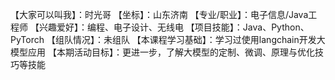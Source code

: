 【大家可以叫我】：时光哥
【坐标】：山东济南
【专业/职业】：电子信息/Java工程师
【兴趣爱好】：编程、电子设计、无线电
【项目技能】：Java、Python、PyTorch
【组队情况】：未组队
【本课程学习基础】：学习过使用langchain开发大模型应用
【本期活动目标】：更进一步，了解大模型的定制、微调、原理与优化技巧等技能
